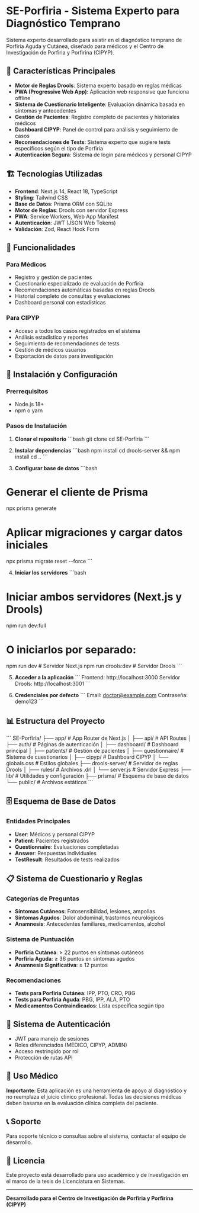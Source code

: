 # SE-Porfiria - Sistema Experto para Diagnóstico Temprano

Sistema experto desarrollado para asistir en el diagnóstico temprano de Porfiria Aguda y Cutánea, diseñado para médicos y el Centro de Investigación de Porfiria y Porfirina (CIPYP).

## 🎯 Características Principales

- **Motor de Reglas Drools**: Sistema experto basado en reglas médicas
- **PWA (Progressive Web App)**: Aplicación web responsive que funciona offline
- **Sistema de Cuestionario Inteligente**: Evaluación dinámica basada en síntomas y antecedentes
- **Gestión de Pacientes**: Registro completo de pacientes y historiales médicos
- **Dashboard CIPYP**: Panel de control para análisis y seguimiento de casos
- **Recomendaciones de Tests**: Sistema experto que sugiere tests específicos según el tipo de Porfiria
- **Autenticación Segura**: Sistema de login para médicos y personal CIPYP

## 🏗️ Tecnologías Utilizadas

- **Frontend**: Next.js 14, React 18, TypeScript
- **Styling**: Tailwind CSS
- **Base de Datos**: Prisma ORM con SQLite
- **Motor de Reglas**: Drools con servidor Express
- **PWA**: Service Workers, Web App Manifest
- **Autenticación**: JWT (JSON Web Tokens)
- **Validación**: Zod, React Hook Form

## 📱 Funcionalidades

### Para Médicos
- Registro y gestión de pacientes
- Cuestionario especializado de evaluación de Porfiria
- Recomendaciones automáticas basadas en reglas Drools
- Historial completo de consultas y evaluaciones
- Dashboard personal con estadísticas

### Para CIPYP
- Acceso a todos los casos registrados en el sistema
- Análisis estadístico y reportes
- Seguimiento de recomendaciones de tests
- Gestión de médicos usuarios
- Exportación de datos para investigación

## 🚀 Instalación y Configuración

### Prerrequisitos
- Node.js 18+ 
- npm o yarn

### Pasos de Instalación

1. **Clonar el repositorio**
\`\`\`bash
git clone <repository-url>
cd SE-Porfiria
\`\`\`

2. **Instalar dependencias**
\`\`\`bash
npm install
cd drools-server && npm install
cd ..
\`\`\`

3. **Configurar base de datos**
\`\`\`bash
# Generar el cliente de Prisma
npx prisma generate

# Aplicar migraciones y cargar datos iniciales
npx prisma migrate reset --force
\`\`\`

4. **Iniciar los servidores**
\`\`\`bash
# Iniciar ambos servidores (Next.js y Drools)
npm run dev:full

# O iniciarlos por separado:
npm run dev          # Servidor Next.js
npm run drools:dev   # Servidor Drools
\`\`\`

5. **Acceder a la aplicación**
\`\`\`
Frontend: http://localhost:3000
Servidor Drools: http://localhost:3001
\`\`\`

6. **Credenciales por defecto**
\`\`\`
Email: doctor@example.com
Contraseña: demo123
\`\`\`

## 📊 Estructura del Proyecto

\`\`\`
SE-Porfiria/
├── app/                    # App Router de Next.js
│   ├── api/               # API Routes
│   ├── auth/              # Páginas de autenticación
│   ├── dashboard/         # Dashboard principal
│   ├── patients/          # Gestión de pacientes
│   ├── questionnaire/     # Sistema de cuestionarios
│   ├── cipyp/            # Dashboard CIPYP
│   └── globals.css       # Estilos globales
├── drools-server/         # Servidor de reglas Drools
│   ├── rules/            # Archivos .drl
│   └── server.js         # Servidor Express
├── lib/                  # Utilidades y configuración
├── prisma/               # Esquema de base de datos
└── public/               # Archivos estáticos
\`\`\`

## 🗄️ Esquema de Base de Datos

### Entidades Principales
- **User**: Médicos y personal CIPYP
- **Patient**: Pacientes registrados
- **Questionnaire**: Evaluaciones completadas
- **Answer**: Respuestas individuales
- **TestResult**: Resultados de tests realizados

## 📋 Sistema de Cuestionario y Reglas

### Categorías de Preguntas
- **Síntomas Cutáneos**: Fotosensibilidad, lesiones, ampollas
- **Síntomas Agudos**: Dolor abdominal, trastornos neurológicos
- **Anamnesis**: Antecedentes familiares, medicamentos, alcohol

### Sistema de Puntuación
- **Porfiria Cutánea**: ≥ 22 puntos en síntomas cutáneos
- **Porfiria Aguda**: ≥ 36 puntos en síntomas agudos
- **Anamnesis Significativa**: ≥ 12 puntos

### Recomendaciones
- **Tests para Porfiria Cutánea**: IPP, PTO, CRO, PBG
- **Tests para Porfiria Aguda**: PBG, IPP, ALA, PTO
- **Medicamentos Contraindicados**: Lista específica según tipo

## 🔐 Sistema de Autenticación

- JWT para manejo de sesiones
- Roles diferenciados (MEDICO, CIPYP, ADMIN)
- Acceso restringido por rol
- Protección de rutas API

## 🏥 Uso Médico

**Importante**: Esta aplicación es una herramienta de apoyo al diagnóstico y no reemplaza el juicio clínico profesional. Todas las decisiones médicas deben basarse en la evaluación clínica completa del paciente.

## 📞 Soporte

Para soporte técnico o consultas sobre el sistema, contactar al equipo de desarrollo.

## 📄 Licencia

Este proyecto está desarrollado para uso académico y de investigación en el marco de la tesis de Licenciatura en Sistemas.

---

**Desarrollado para el Centro de Investigación de Porfiria y Porfirina (CIPYP)**